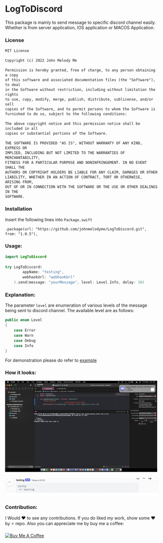 # LogToDiscord

This package is mainly to send message to specific discord channel easily. Whether is from
server application, IOS application or MACOS Application.

### License

```
MIT License

Copyright (c) 2022 John Melody Me

Permission is hereby granted, free of charge, to any person obtaining a copy
of this software and associated documentation files (the "Software"), to deal
in the Software without restriction, including without limitation the rights
to use, copy, modify, merge, publish, distribute, sublicense, and/or sell
copies of the Software, and to permit persons to whom the Software is
furnished to do so, subject to the following conditions:

The above copyright notice and this permission notice shall be included in all
copies or substantial portions of the Software.

THE SOFTWARE IS PROVIDED "AS IS", WITHOUT WARRANTY OF ANY KIND, EXPRESS OR
IMPLIED, INCLUDING BUT NOT LIMITED TO THE WARRANTIES OF MERCHANTABILITY,
FITNESS FOR A PARTICULAR PURPOSE AND NONINFRINGEMENT. IN NO EVENT SHALL THE
AUTHORS OR COPYRIGHT HOLDERS BE LIABLE FOR ANY CLAIM, DAMAGES OR OTHER
LIABILITY, WHETHER IN AN ACTION OF CONTRACT, TORT OR OTHERWISE, ARISING FROM,
OUT OF OR IN CONNECTION WITH THE SOFTWARE OR THE USE OR OTHER DEALINGS IN THE
SOFTWARE.

```

### Installation

Insert the following lines into `Package.swift`

```
.package(url: "https://github.com/johnmelodyme/LogToDiscord.git", from: "1.0.5"),
```

### Usage:

```swift
import LogToDiscord

try LogToDiscord(
        appName: "testing",
        webhookUrl: "webhookUrl"
    ).send(message: "yourMessage", level: Level.Info, delay: 10)
```

### Explanation:

The parameter `level` are enumeration of various levels of the message being sent to discord
channel. The available level are as follows:

```swift
public enum Level
{
    case Error
    case Warn
    case Debug
    case Info
}
```

For demonstration please do refer to [example](https://github.com/johnmelodyme/LogToDiscord/blob/main/example/Sources/example/main.swift)

### How it looks:

<img src="./assets/xcode.png" width="500" height="300">
</br>
</br>
<img src="./assets/discord.png">

</br>

### Contribution:

I Would ❤️ to see any contributions. If you do liked my work, show some ❤️ by ⭐ repo.
Also you can appreciate me by buy me a coffee:
</br>
</br>
<a href="https://www.buymeacoffee.com/johnmelodymel" target="_blank"><img src="https://cdn.buymeacoffee.com/buttons/v2/default-yellow.png" alt="Buy Me A Coffee"  width="300" height="80" ></a>
